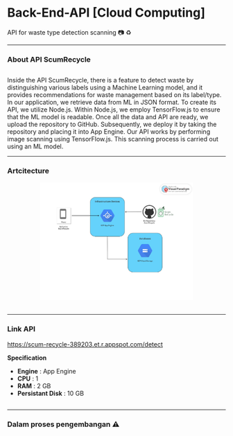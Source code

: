 # Back-End-API [Cloud Computing]
API for waste type detection scanning 📷 ♻

----------------------------------
<h3>About API ScumRecycle</h3> 

##

Inside the API ScumRecycle, there is a feature to detect waste by distinguishing various labels using a Machine Learning model, and it provides recommendations for waste management based on its label/type. In our application, we retrieve data from ML in JSON format. To create its API, we utilize Node.js. Within Node.js, we employ TensorFlow.js to ensure that the ML model is readable.
  Once all the data and API are ready, we upload the repository to GitHub. Subsequently, we deploy it by taking the repository and placing it into App Engine.
  Our API works by performing image scanning using TensorFlow.js. This scanning process is carried out using an ML model.

-----------------------

<h3> Artcitecture </h3>

<div align="center"><img src = "tmp/Diagram Arcitecture ScumRecycle (1).jpg" alt="Arcitecture" width="70%" style="display: inline-block;"></div>

##

---------------

<h3> Link API </h3>

https://scum-recycle-389203.et.r.appspot.com/detect

**Specification**
- **Engine**  : App Engine
- **CPU**             : 1
- **RAM**             : 2 GB
- **Persistant Disk** : 10 GB

##

---------------

### Dalam proses pengembangan ⚠
